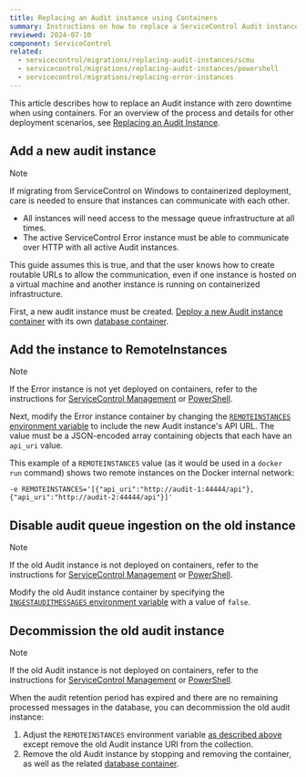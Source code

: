 ```yaml
---
title: Replacing an Audit instance using Containers
summary: Instructions on how to replace a ServiceControl Audit instance with zero downtime
reviewed: 2024-07-10
component: ServiceControl
related:
  - servicecontrol/migrations/replacing-audit-instances/scmu
  - servicecontrol/migrations/replacing-audit-instances/powershell
  - servicecontrol/migrations/replacing-error-instances
---
```


This article describes how to replace an Audit instance with zero downtime when using containers. For an overview of the process and details for other deployment scenarios, see [Replacing an Audit Instance](/servicecontrol/migrations/replacing-audit-instances/).

## Add a new audit instance

> [!NOTE]
> If migrating from ServiceControl on Windows to containerized deployment, care is needed to ensure that instances can communicate with each other.
>
> * All instances will need access to the message queue infrastructure at all times.
> * The active ServiceControl Error instance must be able to communicate over HTTP with all active Audit instances.
>
> This guide assumes this is true, and that the user knows how to create routable URLs to allow the communication, even if one instance is hosted on a virtual machine and another instance is running on containerized infrastructure.

First, a new audit instance must be created. [Deploy a new Audit instance container](/servicecontrol/audit-instances/deployment/containers.md) with its own [database container](/servicecontrol/ravendb/deployment/containers.md).

## Add the instance to RemoteInstances

> [!NOTE]
> If the Error instance is not yet deployed on containers, refer to the instructions for [ServiceControl Management](scmu.md#add-the-instance-to-remoteinstances) or [PowerShell](powershell.md#add-the-instance-to-remoteinstances).

Next, modify the Error instance container by changing the [`REMOTEINSTANCES` environment variable](/servicecontrol/servicecontrol-instances/configuration.md#host-settings-servicecontrolremoteinstances) to include the new Audit instance's API URL. The value must be a JSON-encoded array containing objects that each have an `api_uri` value.

This example of a `REMOTEINSTANCES` value (as it would be used in a `docker run` command) shows two remote instances on the Docker internal network:

```shell
-e REMOTEINSTANCES='[{"api_uri":"http://audit-1:44444/api"},{"api_uri":"http://audit-2:44444/api"}]'
```

## Disable audit queue ingestion on the old instance

> [!NOTE]
> If the old Audit instance is not deployed on containers, refer to the instructions for [ServiceControl Management](scmu.md#disable-audit-queue-ingestion-on-the-old-instance) or [PowerShell](powershell.md#disable-audit-queue-ingestion-on-the-old-instance).

Modify the old Audit instance container by specifying the [`INGESTAUDITMESSAGES` environment variable](/servicecontrol/audit-instances/configuration.md#recoverability-servicecontrolingestauditmessages) with a value of `false`.

## Decommission the old audit instance

> [!NOTE]
> If the old Audit instance is not deployed on containers, refer to the instructions for [ServiceControl Management](scmu.md#decommission-the-old-audit-instance) or [PowerShell](powershell.md#decommission-the-old-audit-instance).

When the audit retention period has expired and there are no remaining processed messages in the database, you can decommission the old audit instance:

1. Adjust the `REMOTEINSTANCES` environment variable [as described above](#add-the-instance-to-remoteinstances) except remove the old Audit instance URI from the collection.
2. Remove the old Audit instance by stopping and removing the container, as well as the related [database container](/servicecontrol/ravendb/deployment/containers.md).